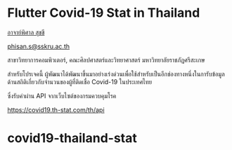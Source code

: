 # Flutter Covid-19 Stat in Thailand

[อาจาย์พิศาล สุขขี](https://www.facebook.com/numvarn)

phisan.s@sskru.ac.th

สาขาวิทยาการคอมพิวเตอร์, คณะศิลปศาสตร์และวิทยาศาสตร์ มหาวิทยาลัยราชภัฏศรีสะเกษ

สำหรับโปรเจคนี้ ผู้พัฒนาได้พัฒนาขึ้นมาอย่างเร่งด่วนเพื่อใช้สำหรับเป็นอีกช่องทางหนึ่งในการับข้อมูลด้านสถิติเกี่ยวกับจำนวนของผู้ที่ติดเชื่อ Covid-19 ในประเทศไทย

ซึ่งรับค่าผ่าน API จากเว็บไซต์ของกรมควบคุมโรค

https://covid19.th-stat.com/th/api

# covid19-thailand-stat
